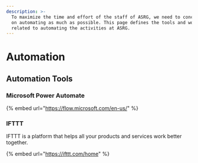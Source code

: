 ```yaml
---
description: >-
  To maximize the time and effort of the staff of ASRG, we need to concentrate
  on automating as much as possible. This page defines the tools and work
  related to automating the activities at ASRG.
---
```


# Automation

## Automation Tools

### Microsoft Power Automate

{% embed url="https://flow.microsoft.com/en-us/" %}



### IFTTT

IFTTT is a platform that helps all your products and services work better together.

{% embed url="https://ifttt.com/home" %}

